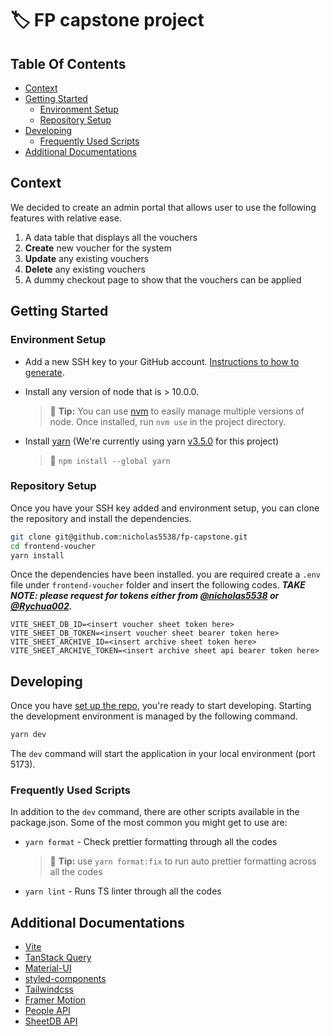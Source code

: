 # 🏷️ FP capstone project

## Table Of Contents

- [Context](#context)
- [Getting Started](#getting-started)
  - [Environment Setup](#environment-setup)
  - [Repository Setup](#repository-setup)
- [Developing](#developing)
  - [Frequently Used Scripts](#frequently-used-scripts)
- [Additional Documentations](#additional-documentations)

## Context

We decided to create an admin portal that allows user to use the following features with relative ease.

1. A data table that displays all the vouchers
2. **Create** new voucher for the system
3. **Update** any existing vouchers
4. **Delete** any existing vouchers
5. A dummy checkout page to show that the vouchers can be applied

## Getting Started

### Environment Setup

- Add a new SSH key to your GitHub account. [Instructions to how to generate](https://docs.github.com/en/authentication/connecting-to-github-with-ssh/adding-a-new-ssh-key-to-your-github-account).

- Install any version of node that is > 10.0.0.

  > 💁 **Tip:** You can use [nvm](https://github.com/nvm-sh/nvm) to easily manage multiple versions of node. Once installed, run `nvm use` in the project directory.

- Install [yarn](https://classic.yarnpkg.com/lang/en/docs/install/#mac-stable) (We're currently using yarn [v3.5.0](https://github.com/nicholas5538/fp-capstone/tree/main/frontend-voucher/.yarn/releases) for this project)

  > 💁 `npm install --global yarn`

### Repository Setup

Once you have your SSH key added and environment setup, you can clone the repository and install the dependencies.

```zsh
git clone git@github.com:nicholas5538/fp-capstone.git
cd frontend-voucher
yarn install
```

Once the dependencies have been installed. you are required create a `.env` file under `frontend-voucher` folder and insert the following codes.
**_TAKE NOTE: please request for tokens either from [@nicholas5538](https://github.com/nicholas5538 "nicholas5538 profile") or [@Rychua002](https://github.com/Rychua002 "Rychua002 profile")._**

```
VITE_SHEET_DB_ID=<insert voucher sheet token here>
VITE_SHEET_DB_TOKEN=<insert voucher sheet bearer token here>
VITE_SHEET_ARCHIVE_ID=<insert archive sheet token here>
VITE_SHEET_ARCHIVE_TOKEN=<insert archive sheet api bearer token here>
```

## Developing

Once you have [set up the repo](#repository-setup), you're ready to start developing. Starting the development environment is managed by the following command.

```sh
yarn dev
```

The `dev` command will start the application in your local environment (port 5173).

### Frequently Used Scripts

In addition to the `dev` command, there are other scripts available in the package.json. Some of the most common you might get to use are:

- `yarn format` - Check prettier formatting through all the codes

  > 💁 **Tip:** use `yarn format:fix` to run auto prettier formatting across all the codes

- `yarn lint` - Runs TS linter through all the codes

## Additional Documentations

- [Vite](https://vitejs.dev/guide/ "Vite documentation")
- [TanStack Query](https://tanstack.com/query/latest/docs/react/overview "TanStack Query documentation")
- [Material-UI](https://mui.com/ "MUI documentation")
- [styled-components](https://styled-components.com/docs "styled-components")
- [Tailwindcss](https://tailwindcss.com/docs/installation "Tailwindcss styling")
- [Framer Motion](https://www.framer.com/motion/ "Framer Motion animation")
- [People API](https://developers.google.com/people "People API")
- [SheetDB API](https://sheetdb.io/ "SheetDB documentation")
